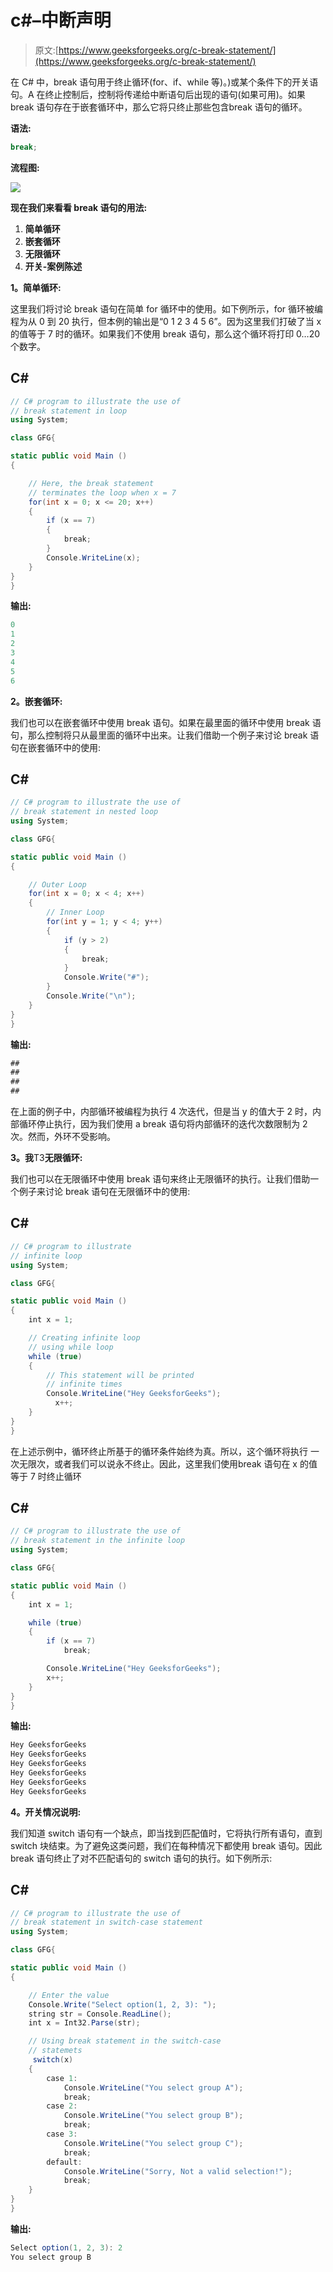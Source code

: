 # c#–中断声明

> 原文:[https://www.geeksforgeeks.org/c-break-statement/](https://www.geeksforgeeks.org/c-break-statement/)

在 C# 中，break 语句用于终止循环(for、if、while 等)。)或某个条件下的开关语句。A 在终止控制后，控制将传递给中断语句后出现的语句(如果可用)。如果 break 语句存在于嵌套循环中，那么它将只终止那些包含break 语句的循环。

**语法:**

```cs
break;
```

**流程图:**

![](img/48c015ef132e9225171bbc0d7b4828b1.png)

**现在我们来看看 break 语句的用法:**

1.  **简单循环**
2.  **嵌套循环**
3.  **无限循环**
4.  **开关-案例陈述**

**1。简单循环:**

这里我们将讨论 break 语句在简单 for 循环中的使用。如下例所示，for 循环被编程为从 0 到 20 执行，但本例的输出是“0 1 2 3 4 5 6”。因为这里我们打破了当 x 的值等于 7 时的循环。如果我们不使用 break 语句，那么这个循环将打印 0…20 个数字。

## C#

```cs
// C# program to illustrate the use of
// break statement in loop
using System;

class GFG{

static public void Main ()
{

    // Here, the break statement
    // terminates the loop when x = 7
    for(int x = 0; x <= 20; x++)
    {
        if (x == 7)
        {
            break;
        }
        Console.WriteLine(x);
    }
}
}
```

**输出:**

```cs
0
1
2
3
4
5
6
```

**2。嵌套循环:**

我们也可以在嵌套循环中使用 break 语句。如果在最里面的循环中使用 break 语句，那么控制将只从最里面的循环中出来。让我们借助一个例子来讨论 break 语句在嵌套循环中的使用:

## C#

```cs
// C# program to illustrate the use of
// break statement in nested loop
using System;

class GFG{

static public void Main ()
{

    // Outer Loop
    for(int x = 0; x < 4; x++)
    { 
        // Inner Loop
        for(int y = 1; y < 4; y++)
        {
            if (y > 2)
            {
                break;
            }
            Console.Write("#");
        }
        Console.Write("\n");
    }
}
}
```

**输出:**

```cs
##
##
##
##
```

在上面的例子中，内部循环被编程为执行 4 次迭代，但是当 y 的值大于 2 时，内部循环停止执行，因为我们使用 a break 语句将内部循环的迭代次数限制为 2 次。然而，外环不受影响。

**3。我**T3**无限循环:**

我们也可以在无限循环中使用 break 语句来终止无限循环的执行。让我们借助一个例子来讨论 break 语句在无限循环中的使用:

## C#

```cs
// C# program to illustrate
// infinite loop
using System;

class GFG{

static public void Main ()
{
    int x = 1;

    // Creating infinite loop
    // using while loop
    while (true)
    {
        // This statement will be printed
        // infinite times
        Console.WriteLine("Hey GeeksforGeeks");
          x++;
    }
}
}
```

在上述示例中，循环终止所基于的循环条件始终为真。所以，这个循环将执行  一次无限次，或者我们可以说永不终止。因此，这里我们使用break 语句在 x 的值等于 7 时终止循环

## C#

```cs
// C# program to illustrate the use of
// break statement in the infinite loop
using System;

class GFG{

static public void Main ()
{
    int x = 1;

    while (true)
    {
        if (x == 7)
            break;

        Console.WriteLine("Hey GeeksforGeeks");
        x++;
    }
}
}
```

**输出:**

```cs
Hey GeeksforGeeks
Hey GeeksforGeeks
Hey GeeksforGeeks
Hey GeeksforGeeks
Hey GeeksforGeeks
Hey GeeksforGeeks
```

**4。开关情况说明:**

我们知道 switch 语句有一个缺点，即当找到匹配值时，它将执行所有语句，直到 switch 块结束。为了避免这类问题，我们在每种情况下都使用 break 语句。因此 break 语句终止了对不匹配语句的 switch 语句的执行。如下例所示:

## C#

```cs
// C# program to illustrate the use of
// break statement in switch-case statement
using System;

class GFG{

static public void Main ()
{

    // Enter the value
    Console.Write("Select option(1, 2, 3): ");
    string str = Console.ReadLine();
    int x = Int32.Parse(str);

    // Using break statement in the switch-case
    // statemets
     switch(x)
    {
        case 1:
            Console.WriteLine("You select group A");
            break;
        case 2:
            Console.WriteLine("You select group B");
            break;
        case 3:
            Console.WriteLine("You select group C");
            break;
        default:
            Console.WriteLine("Sorry, Not a valid selection!");
            break;
    }
}
}
```

**输出:**

```cs
Select option(1, 2, 3): 2
You select group B
```